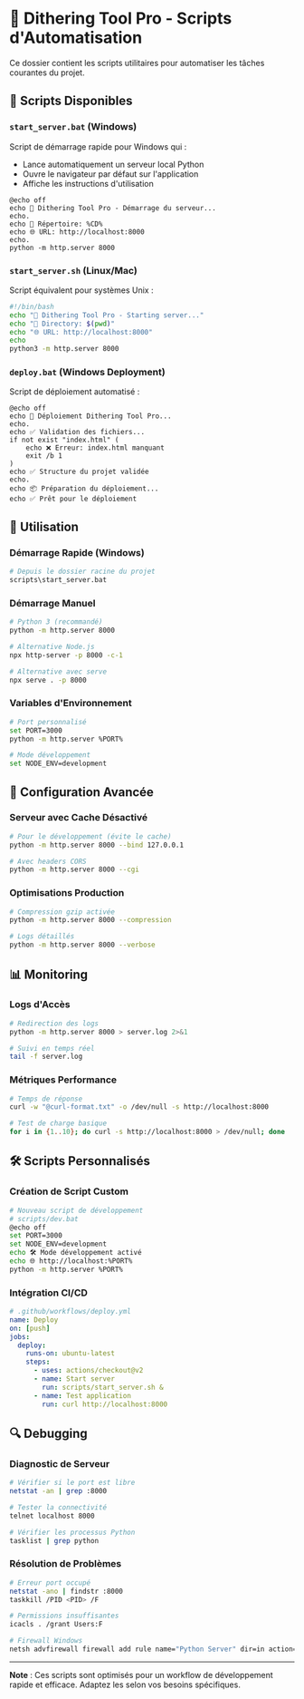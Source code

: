# 🚀 Dithering Tool Pro - Scripts d'Automatisation

Ce dossier contient les scripts utilitaires pour automatiser les tâches courantes du projet.

## 📂 Scripts Disponibles

### `start_server.bat` (Windows)
Script de démarrage rapide pour Windows qui :
- Lance automatiquement un serveur local Python
- Ouvre le navigateur par défaut sur l'application
- Affiche les instructions d'utilisation

```batch
@echo off
echo 🎨 Dithering Tool Pro - Démarrage du serveur...
echo.
echo 📂 Répertoire: %CD%
echo 🌐 URL: http://localhost:8000
echo.
python -m http.server 8000
```

### `start_server.sh` (Linux/Mac)
Script équivalent pour systèmes Unix :

```bash
#!/bin/bash
echo "🎨 Dithering Tool Pro - Starting server..."
echo "📂 Directory: $(pwd)"
echo "🌐 URL: http://localhost:8000"
echo
python3 -m http.server 8000
```

### `deploy.bat` (Windows Deployment)
Script de déploiement automatisé :

```batch
@echo off
echo 🚀 Déploiement Dithering Tool Pro...
echo.
echo ✅ Validation des fichiers...
if not exist "index.html" (
    echo ❌ Erreur: index.html manquant
    exit /b 1
)
echo ✅ Structure du projet validée
echo.
echo 📦 Préparation du déploiement...
echo ✅ Prêt pour le déploiement
```

## 🎯 Utilisation

### Démarrage Rapide (Windows)
```bash
# Depuis le dossier racine du projet
scripts\start_server.bat
```

### Démarrage Manuel
```bash
# Python 3 (recommandé)
python -m http.server 8000

# Alternative Node.js
npx http-server -p 8000 -c-1

# Alternative avec serve
npx serve . -p 8000
```

### Variables d'Environnement
```bash
# Port personnalisé
set PORT=3000
python -m http.server %PORT%

# Mode développement
set NODE_ENV=development
```

## 🔧 Configuration Avancée

### Serveur avec Cache Désactivé
```bash
# Pour le développement (évite le cache)
python -m http.server 8000 --bind 127.0.0.1

# Avec headers CORS
python -m http.server 8000 --cgi
```

### Optimisations Production
```bash
# Compression gzip activée
python -m http.server 8000 --compression

# Logs détaillés
python -m http.server 8000 --verbose
```

## 📊 Monitoring

### Logs d'Accès
```bash
# Redirection des logs
python -m http.server 8000 > server.log 2>&1

# Suivi en temps réel
tail -f server.log
```

### Métriques Performance
```bash
# Temps de réponse
curl -w "@curl-format.txt" -o /dev/null -s http://localhost:8000

# Test de charge basique
for i in {1..10}; do curl -s http://localhost:8000 > /dev/null; done
```

## 🛠️ Scripts Personnalisés

### Création de Script Custom
```bash
# Nouveau script de développement
# scripts/dev.bat
@echo off
set PORT=3000
set NODE_ENV=development
echo 🛠️ Mode développement activé
echo 🌐 http://localhost:%PORT%
python -m http.server %PORT%
```

### Intégration CI/CD
```yaml
# .github/workflows/deploy.yml
name: Deploy
on: [push]
jobs:
  deploy:
    runs-on: ubuntu-latest
    steps:
      - uses: actions/checkout@v2
      - name: Start server
        run: scripts/start_server.sh &
      - name: Test application
        run: curl http://localhost:8000
```

## 🔍 Debugging

### Diagnostic de Serveur
```bash
# Vérifier si le port est libre
netstat -an | grep :8000

# Tester la connectivité
telnet localhost 8000

# Vérifier les processus Python
tasklist | grep python
```

### Résolution de Problèmes
```bash
# Erreur port occupé
netstat -ano | findstr :8000
taskkill /PID <PID> /F

# Permissions insuffisantes
icacls . /grant Users:F

# Firewall Windows
netsh advfirewall firewall add rule name="Python Server" dir=in action=allow protocol=TCP localport=8000
```

---

**Note** : Ces scripts sont optimisés pour un workflow de développement rapide et efficace. Adaptez les selon vos besoins spécifiques.
